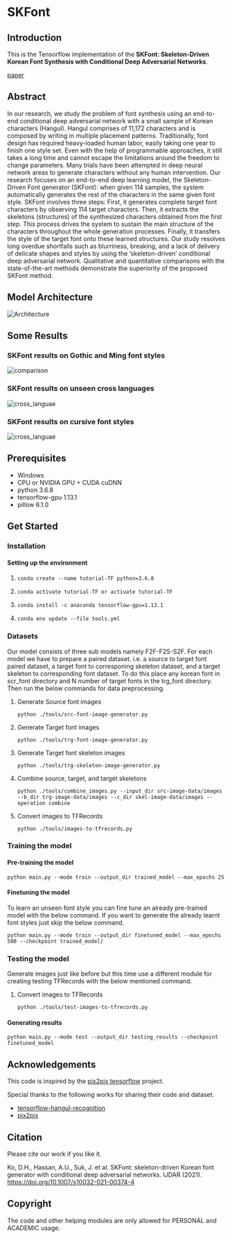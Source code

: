 # SKFont

## Introduction

This is the Tensorflow implementation of the **SKFont: Skeleton-Driven Korean Font Synthesis with Conditional Deep Adversarial Networks**.

[paper](https://link.springer.com/article/10.1007%2Fs10032-021-00374-4)

## Abstract
In our research, we study the problem of font synthesis using an end-to-end conditional deep adversarial network with a small sample of Korean characters (Hangul). Hangul comprises of 11,172 characters and is composed by writing in multiple placement patterns. Traditionally, font design has required heavy-loaded human labor, easily taking one year to finish one style set. Even with the help of programmable approaches, it still takes a long time and cannot escape the limitations around the freedom to change parameters. Many trials have been attempted in deep neural network areas to generate characters without any human intervention. Our research focuses on an end-to-end deep learning model, the Skeleton-Driven Font generator (SKFont): when given 114 samples, the system automatically generates the rest of the characters in the same given font style. SKFont involves three steps: First, it generates complete target font characters by observing 114 target characters. Then, it extracts the skeletons (structures) of the synthesized characters obtained from the first step. This process drives the system to sustain the main structure of the characters throughout the whole generation processes. Finally, it transfers the style of the target font onto these learned structures. Our study resolves long overdue shortfalls such as blurriness, breaking, and a lack of delivery of delicate shapes and styles by using the ‘skeleton-driven’ conditional deep adversarial network. Qualitative and quantitative comparisons with the state-of-the-art methods demonstrate the superiority of the proposed SKFont method.

## Model Architecture
![Architecture](imgs/architecture.png)

 ## Some Results

### SKFont results on Gothic and Ming font styles
![comparison](imgs/SKFont_results_more.png)

### SKFont results on unseen cross languages
![cross_languae](imgs/cross_language.png)

### SKFont results on cursive font styles
![cross_languae](imgs/cursive.png)

## Prerequisites

- Windows
- CPU or NVIDIA GPU + CUDA cuDNN
- python 3.6.8
- tensorflow-gpu 1.13.1
- pillow 6.1.0 

## Get Started

### Installation

#### Setting up the environment
1. ```
   conda create --name tutorial-TF python=3.6.8
   ```
2. ```
   conda activate tutorial-TF or activate tutorial-TF
   ```
3. ```
   conda install -c anaconda tensorflow-gpu=1.13.1
   ```
4. ```
   conda env update --file tools.yml
   ```

### Datasets
Our model consists of three sub models namely F2F-F2S-S2F. For each model we have to prepare a paired dataset. i.e. a source to target font paired dataset, a target font to corresponing skeleton dataset, and a target skeleton to corresponding font dataset. 
To do this place any korean font in scr_font directory and N number of target fonts in the trg_font directory. Then run the below commands for data preprocessing.

1. Generate Source font images
    ```
    python ./tools/src-font-image-generator.py
    ```
    
2. Generate Target font images
    ```
    python ./tools/trg-font-image-generator.py
    ```
    
3. Generate Target font skeleton images
    ```
    python ./tools/trg-skeleton-image-generator.py
    ```
    
4. Combine source, target, and target skeletons
    ```
    python ./tools/combine_images.py --input_dir src-image-data/images --b_dir trg-image-data/images --c_dir skel-image-data/images --operation combine
    ```
    
5. Convert images to TFRecords
    ```
    python ./tools/images-to-tfrecords.py
    ```
    
 ### Training the model
 
 #### Pre-training the model
 ```
 python main.py --mode train --output_dir trained_model --max_epochs 25 
 ```
 
 #### Finetuning the model
 To learn an unseen font style you can fine tune an already pre-trained model with the below command. If you want to generate the already learnt font styles just skip the below command.
 
 ```
 python main.py --mode train --output_dir finetuned_model --max_epochs 500 --checkpoint trained_model/ 
 ```
 
 ### Testing the model
 
Generate images just like before but this time use a different module for creating testing TFRecords with the below mentioned command.

1.  Convert images to TFRecords
    ```
    python ./tools/test-images-to-tfrecords.py
    ```
#### Generating results
 ```
python main.py --mode test --output_dir testing_results --checkpoint finetuned_model
 ```

## Acknowledgements

This code is inspired by the [pix2pix tensorflow](https://github.com/affinelayer/pix2pix-tensorflow) project.

Special thanks to the following works for sharing their code and dataset.

- [tensorflow-hangul-recognition](https://github.com/IBM/tensorflow-hangul-recognition)
- [pix2pix](https://github.com/affinelayer/pix2pix-tensorflow)

## Citation

Please cite our work if you like it.

Ko, D.H., Hassan, A.U., Suk, J. et al. SKFont: skeleton-driven Korean font generator with conditional deep adversarial networks. IJDAR (2021). https://doi.org/10.1007/s10032-021-00374-4

## Copyright

The code and other helping modules are only allowed for PERSONAL and ACADEMIC usage.

